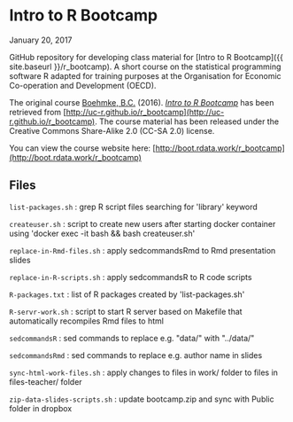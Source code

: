 # Intro to R Bootcamp
January 20, 2017

GitHub repository for developing class material for [Intro to R Bootcamp]({{ site.baseurl }}/r_bootcamp). A short course on the statistical programming software R adapted for training purposes at the Organisation for Economic Co-operation and Development (OECD).

The original course [Boehmke, B.C.](http://bradleyboehmke.github.io/) (2016). [*Intro to R Bootcamp*](http://github.com/bradleyboehmke/Intro-to-R-Bootcamp/) has been retrieved from [http://uc-r.github.io/r_bootcamp](http://uc-r.github.io/r_bootcamp). The course material has been released under the Creative Commons Share-Alike 2.0 (CC-SA 2.0) license.

You can view the course website here: [http://boot.rdata.work/r_bootcamp](http://boot.rdata.work/r_bootcamp)

## Files

`list-packages.sh`
:   grep R script files searching for 'library' keyword

`createuser.sh`
:   script to create new users after starting docker container using 'docker exec -it <container-id> bash && bash createuser.sh'

`replace-in-Rmd-files.sh`
:   apply sedcommandsRmd to Rmd presentation slides

`replace-in-R-scripts.sh`
:   apply sedcommandsR to R code scripts

`R-packages.txt`
:   list of R packages created by 'list-packages.sh'

`R-servr-work.sh`
:   script to start R server based on Makefile that automatically recompiles Rmd files to html

`sedcommandsR`
:   sed commands to replace e.g. "data/" with "../data/"

`sedcommandsRmd`
:   sed commands to replace e.g. author name in slides

`sync-html-work-files.sh`
:   apply changes to files in work/ folder to files in files-teacher/ folder

`zip-data-slides-scripts.sh`
:   update bootcamp.zip and sync with Public folder in dropbox
